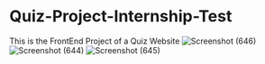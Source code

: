 # Quiz-Project-Internship-Test
This is the FrontEnd Project of a Quiz Website
![Screenshot (646)](https://user-images.githubusercontent.com/55915567/123496728-2bc0a680-d647-11eb-804b-ea0b68e09dd9.png)
![Screenshot (644)](https://user-images.githubusercontent.com/55915567/123496738-3418e180-d647-11eb-9e9b-af0aa74a19b1.png)
![Screenshot (645)](https://user-images.githubusercontent.com/55915567/123496746-3c711c80-d647-11eb-9adc-a292bd15041d.png)
